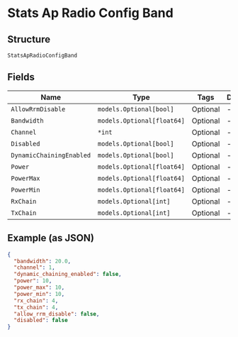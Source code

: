 
# Stats Ap Radio Config Band

## Structure

`StatsApRadioConfigBand`

## Fields

| Name | Type | Tags | Description |
|  --- | --- | --- | --- |
| `AllowRrmDisable` | `models.Optional[bool]` | Optional | - |
| `Bandwidth` | `models.Optional[float64]` | Optional | - |
| `Channel` | `*int` | Optional | - |
| `Disabled` | `models.Optional[bool]` | Optional | - |
| `DynamicChainingEnabled` | `models.Optional[bool]` | Optional | - |
| `Power` | `models.Optional[float64]` | Optional | - |
| `PowerMax` | `models.Optional[float64]` | Optional | - |
| `PowerMin` | `models.Optional[float64]` | Optional | - |
| `RxChain` | `models.Optional[int]` | Optional | - |
| `TxChain` | `models.Optional[int]` | Optional | - |

## Example (as JSON)

```json
{
  "bandwidth": 20.0,
  "channel": 1,
  "dynamic_chaining_enabled": false,
  "power": 10,
  "power_max": 10,
  "power_min": 10,
  "rx_chain": 4,
  "tx_chain": 4,
  "allow_rrm_disable": false,
  "disabled": false
}
```

